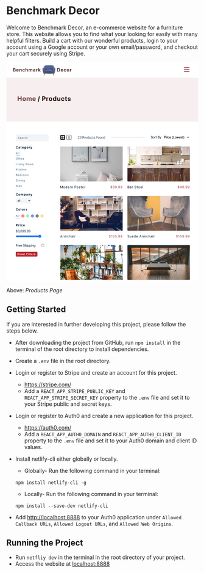 # Benchmark Decor

Welcome to Benchmark Decor, an e-commerce website for a furniture store. This website allows you to find what your looking for easily with many helpful filters. Build a cart with our wonderful products, login to your account using a Google account or your own email/password, and checkout your cart securely using Stripe.

<img src="./products-page.png" alt="products page" width="600">

Above: *Products Page*

## Getting Started

If you are interested in further developing this project, please follow the steps below.

* After downloading the project from GitHub, run `npm install` in the terminal of the root directory to install dependencies.
* Create a `.env` file in the root directory.
* Login or register to Stripe and create an account for this project.
  * <https://stripe.com/>
  * Add a `REACT_APP_STRIPE_PUBLIC_KEY` and `REACT_APP_STRIPE_SECRET_KEY` property to the `.env` file and set it to your Stripe public and secret keys.
* Login or register to Auth0 and create a new application for this project.
  * <https://auth0.com/>
  * Add a `REACT_APP_AUTH0_DOMAIN` and `REACT_APP_AUTH0_CLIENT_ID` property to the `.env` file and set it to your Auth0 domain and client ID values.
* Install netlify-cli either globally or locally.
  * Globally- Run the following command in your terminal:
  ```
  npm install netlify-cli -g
  ```

  * Locally- Run the following command in your terminal:

  ```
  npm install --save-dev netlify-cli
  ```
* Add <http://localhost:8888> to your Auth0 application under `Allowed Callback URLs`, `Allowed Logout URLs`, and `Allowed Web Origins`.

## Running the Project

* Run `netfliy dev` in the terminal in the root directory of your project.
* Access the website at [localhost:8888](http://localhost:8888)
